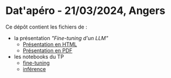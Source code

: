 # Dat'apéro - 21/03/2024, Angers

Ce dépôt contient les fichiers de :
- la présentation _"Fine-tuning d'un LLM"_
    - [Présentation en HTML](./presentation/index.html)
    - [Présentation en PDF](./presentation/dist/presentation.pdf)
- les notebooks du TP
    - [fine-tuning](./notebooks/finetuning_metropole.ipynb)
    - [inférence](./notebooks/inference_metropole.ipynb)
